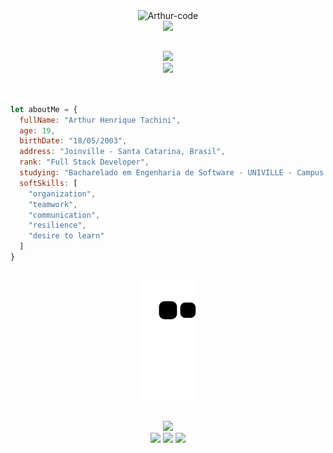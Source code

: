 <div align="center">
  <img alt="Arthur-code" height="180" src="https://i.pinimg.com/originals/ac/8f/61/ac8f610d390a504026b5e7bd2b67818f.gif">
</div>

<div align="center">
    <img src="https://readme-typing-svg.demolab.com/?font=Roboto&weight=900&size=34&duration=1&pause=1&color=5F9C8C&center=true&vCenter=true&repeat=false&width=520&lines=Hello,+my+name+is+Arthur+Tachini!">
</div>

##

<div align="center">
  <div>
    <img src="https://readme-typing-svg.demolab.com/?font=Roboto&weight=900&size=28&duration=1&pause=1&color=5F9C8C&center=true&vCenter=true&repeat=false&width=460&lines=My+technologies:">
  </div>
  <div>
    <img src="https://skillicons.dev/icons?i=html,css,bootstrap,js,php,laravel,mysql,git" />
  </div>
</div>
</div><br>

##

```Javascript
let aboutMe = {
  fullName: "Arthur Henrique Tachini",
  age: 19,
  birthDate: "18/05/2003",
  address: "Joinville - Santa Catarina, Brasil",
  rank: "Full Stack Developer",
  studying: "Bacharelado em Engenharia de Software - UNIVILLE - Campus Joinville",
  softSkills: [
    "organization",
    "teamwork",
    "communication",
    "resilience",
    "desire to learn"
  ]
}
```

##

<div align="center">

  ![Snake animation](https://github.com/tachiniarthur/tachiniarthur/blob/output/github-contribution-grid-snake.svg)

</div>

##
  
<div align="center">
  <img src="https://readme-typing-svg.demolab.com/?font=Roboto&weight=900&size=28&duration=1&pause=1&color=5F9C8C&center=true&vCenter=true&repeat=false&width=460&lines=You+can+reach+me+at:">
  <div>
    <a href="https://www.linkedin.com/in/arthurtachini" target="_blank"><img src="https://img.shields.io/badge/-LinkedIn-%230077B5?style=for-the-badge&logo=linkedin&logoColor=white" target="_blank"></a>
    <a href="https://www.instagram.com/tachiini_/" target="_blank"><img src="https://img.shields.io/badge/-Instagram-%23E4405F?style=for-the-badge&logo=instagram&logoColor=white" target="_blank"></a>
    <a href = "mailto:tachiniarthur@gmail.com"><img src="https://img.shields.io/badge/-Gmail-%23333?style=for-the-badge&logo=gmail&logoColor=white" target="_blank"></a>
  </div>
</div>
